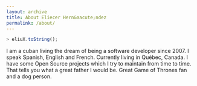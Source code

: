 ```yaml
---
layout: archive
title: About Eliecer Hern&aacute;ndez
permalink: /about/
---
```


```javascript
> eliuX.toString();
```

<p>
    I am a cuban living the dream of being a software developer since 2007. I speak Spanish, English and French.
    Currently living in Québec, Canada. I have some Open Source projects which I try to maintain from time to time. That
    tells you what a great father I would be.
    Great Game of Thrones fan and a dog person.
</p>
